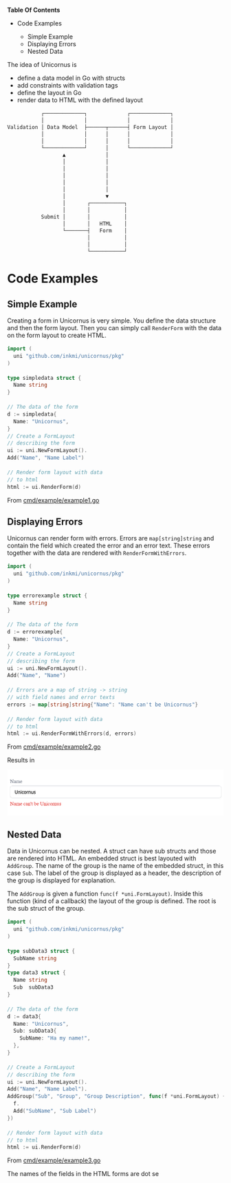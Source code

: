 <p><b>Table Of Contents</b></p><ul><li>Code Examples</li><ul><li>Simple Example</li><li>Displaying Errors</li><li>Nested Data</li></ul></ul>

The idea of Unicornus is

* define a data model in Go with structs
* add constraints with validation tags
* define the layout in Go
* render data to HTML with the defined layout


```
           ┌─────────────┐             ┌─────────────┐
           │             │             │             │
Validation │ Data Model  ├──────┬──────┤ Form Layout │
           │             │      │      │             │
           │             │      │      │             │
           └─────────────┘      │      └─────────────┘
                  ▲             │
                  │             │
                  │             │
                  │             │
                  │             │
                  │             │
                  │             ▼
                  │       ┌───────────┐
                  │       │           │
           Submit │       │           │
                  │       │   HTML    │
                  └───────┤   Form    │
                          │           │
                          │           │
                          └───────────┘
```

# Code Examples



## Simple Example


Creating a form in Unicornus is very simple. You define the data structure and
then the form layout. Then you can simply call `RenderForm` with the data on the form layout to create HTML.

```go
import (
  uni "github.com/inkmi/unicornus/pkg"
)

type simpledata struct {
  Name string
}

// The data of the form
d := simpledata{
  Name: "Unicornus",
}
// Create a FormLayout
// describing the form
ui := uni.NewFormLayout().
Add("Name", "Name Label")

// Render form layout with data
// to html
html := ui.RenderForm(d)
```
From [cmd/example/example1.go](cmd/example/example1.go)


## Displaying Errors


Unicornus can render form with errors. Errors are `map[string]string` and contain the field which created the error and an error text. These errors together with the data are rendered with `RenderFormWithErrors`.

```go
import (
  uni "github.com/inkmi/unicornus/pkg"
)

type errorexample struct {
  Name string
}

// The data of the form
d := errorexample{
  Name: "Unicornus",
}
// Create a FormLayout
// describing the form
ui := uni.NewFormLayout().
Add("Name", "Name")

// Errors are a map of string -> string
// with field names and error texts
errors := map[string]string{"Name": "Name can't be Unicornus"}

// Render form layout with data
// to html
html := ui.RenderFormWithErrors(d, errors)
```
From [cmd/example/example2.go](cmd/example/example2.go)

Results in

<img src="https://raw.githubusercontent.com/inkmi/unicornus/master/formexample.png" width="600">

## Nested Data


Data in Unicornus can be nested. A struct can have sub structs and those are rendered into HTML.
An embedded struct is best layouted with `AddGroup`. The name of the group is the name of the
embedded struct, in this case `Sub`. The label of the group is displayed as a header, the
description of the group is displayed for explanation.

The `AddGroup` is given a function `func(f *uni.FormLayout)`. Inside this function (kind of a callback)
the layout of the group is defined. The root is the sub struct of the group.


```go
import (
  uni "github.com/inkmi/unicornus/pkg"
)

type subData3 struct {
  SubName string
}
type data3 struct {
  Name string
  Sub  subData3
}

// The data of the form
d := data3{
  Name: "Unicornus",
  Sub: subData3{
    SubName: "Ha my name!",
  },
}

// Create a FormLayout
// describing the form
ui := uni.NewFormLayout().
Add("Name", "Name Label").
AddGroup("Sub", "Group", "Group Description", func(f *uni.FormLayout) {
  f.
  Add("SubName", "Sub Label")
})

// Render form layout with data
// to html
html := ui.RenderForm(d)
```
From [cmd/example/example3.go](cmd/example/example3.go)

The names of the fields in the HTML forms are dot se